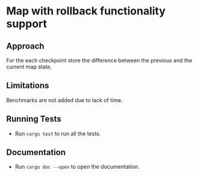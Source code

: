 # Map with rollback functionality support

## Approach

For the each checkpoint store the difference between the previous and the current map state.

## Limitations
Benchmarks are not added due to lack of time.

## Running Tests
- Run `cargo test` to run all the tests.

## Documentation
- Run `cargo doc --open` to open the documentation.

